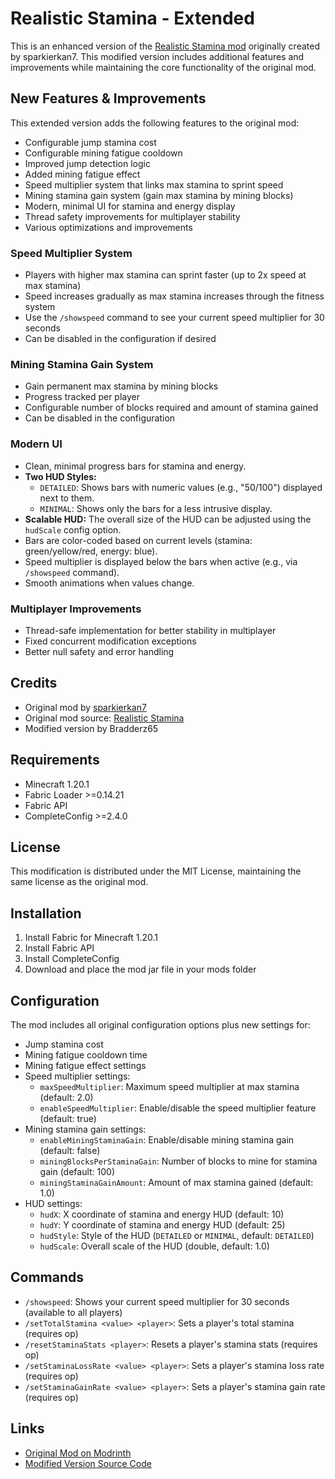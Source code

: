 # Realistic Stamina - Extended

This is an enhanced version of the [Realistic Stamina mod](https://modrinth.com/mod/realistic-stamina) originally created by sparkierkan7. This modified version includes additional features and improvements while maintaining the core functionality of the original mod.

## New Features & Improvements

This extended version adds the following features to the original mod:
- Configurable jump stamina cost
- Configurable mining fatigue cooldown
- Improved jump detection logic
- Added mining fatigue effect
- Speed multiplier system that links max stamina to sprint speed
- Mining stamina gain system (gain max stamina by mining blocks)
- Modern, minimal UI for stamina and energy display
- Thread safety improvements for multiplayer stability
- Various optimizations and improvements

### Speed Multiplier System
- Players with higher max stamina can sprint faster (up to 2x speed at max stamina)
- Speed increases gradually as max stamina increases through the fitness system
- Use the `/showspeed` command to see your current speed multiplier for 30 seconds
- Can be disabled in the configuration if desired

### Mining Stamina Gain System
- Gain permanent max stamina by mining blocks
- Progress tracked per player
- Configurable number of blocks required and amount of stamina gained
- Can be disabled in the configuration

### Modern UI
- Clean, minimal progress bars for stamina and energy.
- **Two HUD Styles:**
    - `DETAILED`: Shows bars with numeric values (e.g., "50/100") displayed next to them.
    - `MINIMAL`: Shows only the bars for a less intrusive display.
- **Scalable HUD:** The overall size of the HUD can be adjusted using the `hudScale` config option.
- Bars are color-coded based on current levels (stamina: green/yellow/red, energy: blue).
- Speed multiplier is displayed below the bars when active (e.g., via `/showspeed` command).
- Smooth animations when values change.

### Multiplayer Improvements
- Thread-safe implementation for better stability in multiplayer
- Fixed concurrent modification exceptions
- Better null safety and error handling

## Credits
- Original mod by [sparkierkan7](https://modrinth.com/user/sparkierkan7)
- Original mod source: [Realistic Stamina](https://modrinth.com/mod/realistic-stamina)
- Modified version by Bradderz65

## Requirements
- Minecraft 1.20.1
- Fabric Loader >=0.14.21
- Fabric API
- CompleteConfig >=2.4.0

## License
This modification is distributed under the MIT License, maintaining the same license as the original mod.

## Installation
1. Install Fabric for Minecraft 1.20.1
2. Install Fabric API
3. Install CompleteConfig
4. Download and place the mod jar file in your mods folder

## Configuration
The mod includes all original configuration options plus new settings for:
- Jump stamina cost
- Mining fatigue cooldown time
- Mining fatigue effect settings
- Speed multiplier settings:
  - `maxSpeedMultiplier`: Maximum speed multiplier at max stamina (default: 2.0)
  - `enableSpeedMultiplier`: Enable/disable the speed multiplier feature (default: true)
- Mining stamina gain settings:
  - `enableMiningStaminaGain`: Enable/disable mining stamina gain (default: false)
  - `miningBlocksPerStaminaGain`: Number of blocks to mine for stamina gain (default: 100)
  - `miningStaminaGainAmount`: Amount of max stamina gained (default: 1.0)
- HUD settings:
  - `hudX`: X coordinate of stamina and energy HUD (default: 10)
  - `hudY`: Y coordinate of stamina and energy HUD (default: 25)
  - `hudStyle`: Style of the HUD (`DETAILED` or `MINIMAL`, default: `DETAILED`)
  - `hudScale`: Overall scale of the HUD (double, default: 1.0)

## Commands
- `/showspeed`: Shows your current speed multiplier for 30 seconds (available to all players)
- `/setTotalStamina <value> <player>`: Sets a player's total stamina (requires op)
- `/resetStaminaStats <player>`: Resets a player's stamina stats (requires op)
- `/setStaminaLossRate <value> <player>`: Sets a player's stamina loss rate (requires op)
- `/setStaminaGainRate <value> <player>`: Sets a player's stamina gain rate (requires op)

## Links
- [Original Mod on Modrinth](https://modrinth.com/mod/realistic-stamina)
- [Modified Version Source Code](https://github.com/Bradderz65/realistic-stamina-mod-extended)
